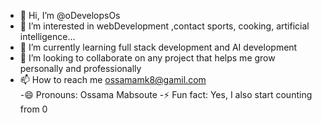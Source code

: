  - 👋 Hi, I’m @oDevelopsOs
 - 👀 I’m interested in webDevelopment ,contact sports, cooking, artificial intelligence...
 - 🌱 I’m currently learning full stack development and AI development 
 - 💞️ I’m looking to collaborate on any project that helps me grow personally and professionally
 - 📫 How to reach me ossamamk8@gamil.com                                                                                                                              
 -😄 Pronouns: Ossama Mabsoute
 -⚡ Fun fact: Yes, I also start counting from 0

